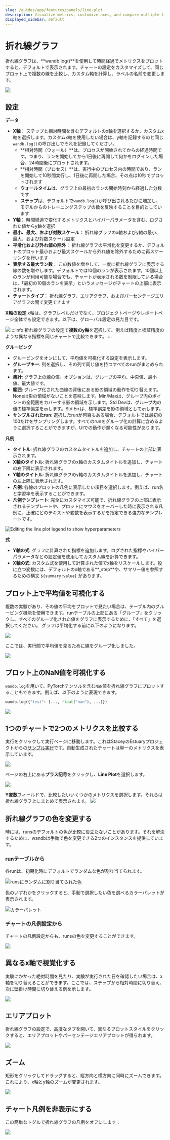 ```yaml
---
slug: /guides/app/features/panels/line-plot
description: Visualize metrics, customize axes, and compare multiple lines on the same plot
displayed_sidebar: default
---
```


# 折れ線グラフ

折れ線グラフは、**wandb.log()**を使用して時間経過でメトリクスをプロットすると、デフォルトで表示されます。チャートの設定をカスタマイズして、同じプロット上で複数の線を比較し、カスタム軸を計算し、ラベルの名前を変更します。

![](/images/app_ui/line_plot_example.png)

## 設定

**データ**

* **X軸**： ステップと相対時間を含むデフォルトのx軸を選択するか、カスタムx軸を選択します。カスタムx軸を使用したい場合は、y軸を記録するのと同じ`wandb.log()`の呼び出しでそれを記録してください。
  * **相対時間（ウォール）**は、プロセスが開始されてからの経過時間です。つまり、ランを開始してから1日後に再開して何かをログインした場合、24時間後にプロットされます。
  * **相対時間（プロセス）**は、実行中のプロセス内の時間であり、ランを開始して10秒間実行し、1日後に再開した場合、その点は10秒でプロットされます
  * **ウォールタイム**は、グラフ上の最初のランの開始時刻から経過した分数です
  * **ステップ**は、デフォルトで`wandb.log()`が呼び出されるたびに増加し、モデルからのトレーニングステップの数を反映することを目的としています
* **Y軸**： 時間経過で変化するメトリクスとハイパーパラメータを含む、ログされた値からy軸を選択
* **最小、最大、および対数スケール**： 折れ線グラフのx軸およびy軸の最小、最大、および対数スケール設定
* **平滑化および外れ値の除外**： 折れ線グラフの平滑化を変更するか、デフォルトのプロット最小および最大スケールから外れ値を除外するために再スケーリングを行います
* **表示する最大ラン数**： この数値を増やして、一度に折れ線グラフに表示する線の数を増やします。デフォルトでは10個のランが表示されます。10個以上のランが利用可能な場合でも、チャートが表示される数を制限している場合は、「最初の10個のランを表示」というメッセージがチャートの上部に表示されます。
* **チャートタイプ**： 折れ線グラフ、エリアグラフ、およびパーセンテージエリアグラフの間で変更できます

**X軸の設定**
x軸は、グラフレベルだけでなく、プロジェクトページやレポートページ全体でも設定できます。以下は、グローバル設定の見た目です。

![](/images/app_ui/x_axis_global_settings.png)
:::info
折れ線グラフの設定で**複数のy軸**を選択して、例えば精度と検証精度のような異なる指標を同じチャートで比較できます。
:::

**グルーピング**

* グルーピングをオンにして、平均値を可視化する設定を表示します。
* **グループキー**: 列を選択し、その列で同じ値を持つすべてのrunがまとめられます。
* **集計**: グラフ上の線の値。オプションは、グループの平均、中央値、最小値、最大値です。
* **範囲**: グループ化された曲線の背後にある影の領域の動作を切り替えます。Noneは影の領域がないことを意味します。Min/Maxは、グループ内のポイントの全範囲をカバーする影の領域を示します。Std Devは、グループ内の値の標準偏差を示します。Std Errは、標準誤差を影の領域として示します。
* **サンプルされたrun**: 選択したrunが何百もある場合、デフォルトでは最初の100だけをサンプリングします。すべてのrunをグループ化の計算に含めるように選択することができますが、UIでの動作が遅くなる可能性があります。

**凡例**

* **タイトル**: 折れ線グラフのカスタムタイトルを追加し、チャートの上部に表示されます。
* **X軸のタイトル**: 折れ線グラフのx軸のカスタムタイトルを追加し、チャートの右下隅に表示されます。
* **Y軸のタイトル**: 折れ線グラフのy軸のカスタムタイトルを追加し、チャートの左上隅に表示されます。
* **凡例**: 各線のプロットの凡例に表示したい項目を選択します。例えば、run名と学習率を表示することができます。
* **凡例テンプレート**: 完全にカスタマイズ可能で、折れ線グラフの上部に表示されるテンプレートや、プロットにマウスをオーバーした時に表示される凡例に、正確にどのテキストや変数を表示するかを指定できる強力なテンプレートです。

![Editing the line plot legend to show hyperparameters](/images/app_ui/legend.png)

**式**

* **Y軸の式**: グラフに計算された指標を追加します。ログされた指標やハイパーパラメータなどの設定値を使用してカスタム線を計算できます。
* **X軸の式**: カスタム式を使用して計算された値でx軸をリスケールします。役に立つ変数には、デフォルトのx軸である\*\*\_step\*\*や、サマリー値を参照するための構文 `${summary:value}` があります。

## プロット上で平均値を可視化する

複数の実験があり、その値の平均をプロットで見たい場合は、テーブル内のグルーピング機能を使用できます。runテーブルの上部にある「グループ」をクリックし、すべてのグループ化された値をグラフに表示するために、「すべて」を選択してください。
グラフは平均化する前に以下のようになります。

![](/images/app_ui/demo_precision_lines.png)

ここでは、実行間で平均値を見るために線をグループ化しました。

![](/images/app_ui/demo_average_precision_lines.png)

## プロット上のNaN値を可視化する

`wandb.log`を用いて、PyTorchテンソルを含む`NaN`値を折れ線グラフにプロットすることもできます。例えば、以下のように表現できます。

```python
wandb.log({"test": [..., float("nan"), ...]})
```

![](/images/app_ui/visualize_nan.png)

## 1つのチャートで2つのメトリクスを比較する

実行をクリックして実行ページに移動します。これはStaceyのEstuaryプロジェクトからの[サンプル実行](https://app.wandb.ai/stacey/estuary/runs/9qha4fuu?workspace=user-carey)です。自動生成されたチャートは単一のメトリクスを表示しています。

![](@site/static/images/app_ui/visualization_add.png)

ページの右上にある**プラス記号**をクリックし、**Line Plot**を選択します。

![](https://downloads.intercomcdn.com/i/o/142936481/d0648728180887c52ab46549/image.png)

**Y変数**フィールドで、比較したいいくつかのメトリクスを選択します。それらは折れ線グラフ上にまとめて表示されます。
![](https://downloads.intercomcdn.com/i/o/146033909/899fc05e30795a1d7699dc82/Screen+Shot+2019-09-04+at+9.10.52+AM.png)

## 折れ線グラフの色を変更する

時には、runsのデフォルトの色が比較に役立たないことがあります。それを解決するために、wandbは手動で色を変更できる2つのインスタンスを提供しています。

### runテーブルから

各runは、初期化時にデフォルトでランダムな色が割り当てられます。

![runsにランダムに割り当てられた色](/images/app_ui/line_plots_run_table_random_colors.png)

色のいずれかをクリックすると、手動で選択したい色を選べるカラーパレットが表示されます。

![カラーパレット](/images/app_ui/line_plots_run_table_color_palette.png)

### チャートの凡例設定から

チャートの凡例設定からも、runsの色を変更することができます。

![](/images/app_ui/plot_style_line_plot_legend.png)

## 異なるx軸で視覚化する

実験にかかった絶対時間を見たり、実験が実行された日を確認したい場合は、x軸を切り替えることができます。ここでは、ステップから相対時間に切り替え、次に壁掛け時間に切り替える例を示します。

![](/images/app_ui/howto_use_relative_time_or_wall_time.gif)
## エリアプロット



折れ線グラフの設定で、高度なタブを開いて、異なるプロットスタイルをクリックすると、エリアプロットやパーセンテージエリアプロットが得られます。



![](/images/app_ui/line_plots_area_plots.gif)



## ズーム



矩形をクリックしてドラッグすると、縦方向と横方向に同時にズームできます。これにより、x軸とy軸のズームが変更されます。



![](/images/app_ui/line_plots_zoom.gif)



## チャート凡例を非表示にする



この簡単なトグルで折れ線グラフの凡例をオフにします：



![](/images/app_ui/demo_hide_legend.gif)